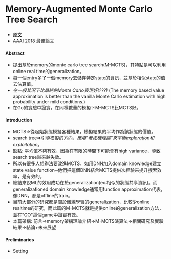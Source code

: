 # Memory-Augmented Monte Carlo Tree Search
* [原文](https://webdocs.cs.ualberta.ca/~mmueller/ps/2018/Chenjun-Xiao-M-MCTS-aaai18-final.pdf)  
* AAAI 2018 最佳論文
#### Abstract
* 提出基於memory的monte carlo tree search(M-MCTS)，其特點是可以利用online real time的generalization。
* 每一個entry多了一個memory去儲存特定state的資訊，並基於相似state的值去估算值。
* *在一般其況下比單純的Monte Carlo表現好(???)* (The memory based value approximation is better than the vanilla Monte Carlo estimation with high probability under mild conditions.)  
* 在Go的實驗中證實，在同樣數量的模擬下M-MCTS比MCTS好。
#### Introduction
* MCTS=>從起始狀態模擬各種結果，模擬結果的平均作為該狀態的價值。
* search tree=>引導模擬的方向，*應用"老虎機理論"來平衡exploration和exploitation*。
* 缺點: 平均值不夠有效，因為在有限的時間下可能會有high variance，導致search tree越來越失效。
* 所以有很多人想辦法要改進MCTS，如用DNN加入domain knowledge建立state value function─他們把這個DNN結合MCTS提供次經驗來提升搜索效率，是有效的。
* 總結來說ML的效用成功在於generalization(ex.相似的狀態共享資訊)。而generalizationed domain knowledge通常用function approximation代表，像DNN，都是offline的train。
* 目前大部分的研究都是關於離線學習的generalization，比較少online realtime的研究，而此篇的M-MCTS就是提供online的generalization方法，並在"GO"這個game中證實有效。
* 本篇架構: 前言=>memory架構理論介紹=>M-MCTS演算法=>相關研究及實驗結果=>結論+未來展望  
#### Preliminaries
* Setting
